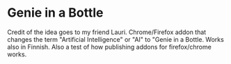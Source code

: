 # Genie in a Bottle
Credit of the idea goes to my friend Lauri.
Chrome/Firefox addon that changes the term \"Artificial Intelligence\" or \"AI\" to \"Genie in a Bottle. Works also in Finnish. Also a test of how publishing addons for firefox/chrome works.
